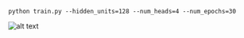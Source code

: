 ```
python train.py --hidden_units=128 --num_heads=4 --num_epochs=30
```
![alt text](https://github.com/zhedongzheng/finch/blob/master/assets/transform20fps.gif)
